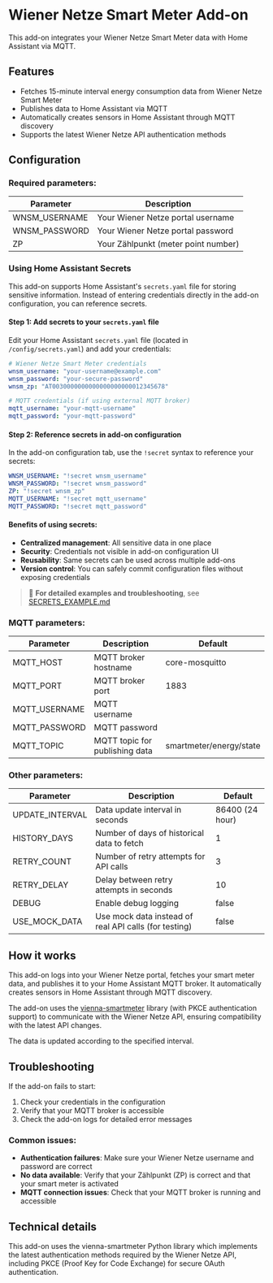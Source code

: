 # Wiener Netze Smart Meter Add-on

This add-on integrates your Wiener Netze Smart Meter data with Home Assistant via MQTT.

## Features

- Fetches 15-minute interval energy consumption data from Wiener Netze Smart Meter
- Publishes data to Home Assistant via MQTT
- Automatically creates sensors in Home Assistant through MQTT discovery
- Supports the latest Wiener Netze API authentication methods

## Configuration

### Required parameters:

| Parameter | Description |
|-----------|-------------|
| WNSM_USERNAME | Your Wiener Netze portal username |
| WNSM_PASSWORD | Your Wiener Netze portal password |
| ZP | Your Zählpunkt (meter point number) |

### Using Home Assistant Secrets

This add-on supports Home Assistant's `secrets.yaml` file for storing sensitive information. Instead of entering credentials directly in the add-on configuration, you can reference secrets.

#### Step 1: Add secrets to your `secrets.yaml` file

Edit your Home Assistant `secrets.yaml` file (located in `/config/secrets.yaml`) and add your credentials:

```yaml
# Wiener Netze Smart Meter credentials
wnsm_username: "your-username@example.com"
wnsm_password: "your-secure-password"
wnsm_zp: "AT0030000000000000000000012345678"

# MQTT credentials (if using external MQTT broker)
mqtt_username: "your-mqtt-username"
mqtt_password: "your-mqtt-password"
```

#### Step 2: Reference secrets in add-on configuration

In the add-on configuration tab, use the `!secret` syntax to reference your secrets:

```yaml
WNSM_USERNAME: "!secret wnsm_username"
WNSM_PASSWORD: "!secret wnsm_password"
ZP: "!secret wnsm_zp"
MQTT_USERNAME: "!secret mqtt_username"
MQTT_PASSWORD: "!secret mqtt_password"
```

#### Benefits of using secrets:

- **Centralized management**: All sensitive data in one place
- **Security**: Credentials not visible in add-on configuration UI
- **Reusability**: Same secrets can be used across multiple add-ons
- **Version control**: You can safely commit configuration files without exposing credentials

> 📖 **For detailed examples and troubleshooting**, see [SECRETS_EXAMPLE.md](SECRETS_EXAMPLE.md)

### MQTT parameters:

| Parameter | Description | Default |
|-----------|-------------|---------|
| MQTT_HOST | MQTT broker hostname | core-mosquitto |
| MQTT_PORT | MQTT broker port | 1883 |
| MQTT_USERNAME | MQTT username | |
| MQTT_PASSWORD | MQTT password | |
| MQTT_TOPIC | MQTT topic for publishing data | smartmeter/energy/state |

### Other parameters:

| Parameter | Description | Default |
|-----------|-------------|---------|
| UPDATE_INTERVAL | Data update interval in seconds | 86400 (24 hour) |
| HISTORY_DAYS | Number of days of historical data to fetch | 1 |
| RETRY_COUNT | Number of retry attempts for API calls | 3 |
| RETRY_DELAY | Delay between retry attempts in seconds | 10 |
| DEBUG | Enable debug logging | false |
| USE_MOCK_DATA | Use mock data instead of real API calls (for testing) | false |

## How it works

This add-on logs into your Wiener Netze portal, fetches your smart meter data, and publishes it to your Home Assistant MQTT broker. It automatically creates sensors in Home Assistant through MQTT discovery.

The add-on uses the [vienna-smartmeter](https://github.com/cretl/vienna-smartmeter) library (with PKCE authentication support) to communicate with the Wiener Netze API, ensuring compatibility with the latest API changes.

The data is updated according to the specified interval.

## Troubleshooting

If the add-on fails to start:
1. Check your credentials in the configuration
2. Verify that your MQTT broker is accessible
3. Check the add-on logs for detailed error messages

### Common issues:

- **Authentication failures**: Make sure your Wiener Netze username and password are correct
- **No data available**: Verify that your Zählpunkt (ZP) is correct and that your smart meter is activated
- **MQTT connection issues**: Check that your MQTT broker is running and accessible

## Technical details

This add-on uses the vienna-smartmeter Python library which implements the latest authentication methods required by the Wiener Netze API, including PKCE (Proof Key for Code Exchange) for secure OAuth authentication.